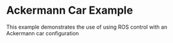 # Ackermann Car Example

This example demonstrates the use of using ROS control with an Ackermann car configuration
